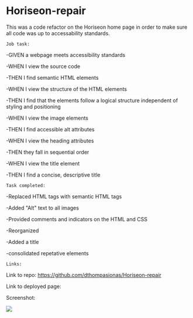 # Horiseon-repair

This was a code refactor on the Horiseon home page in order to make sure
all code was up to accessability standards.

	Job task:
-GIVEN a webpage meets accessibility standards

-WHEN I view the source code

-THEN I find semantic HTML elements

-WHEN I view the structure of the HTML elements

-THEN I find that the elements follow a logical structure independent of styling and positioning

-WHEN I view the image elements

-THEN I find accessible alt attributes

-WHEN I view the heading attributes

-THEN they fall in sequential order

-WHEN I view the title element

-THEN I find a concise, descriptive title

	Task completed:
-Replaced HTML tags with semantic HTML tags

-Added "Alt" text to all images

-Provided comments and indicators on the HTML and CSS

-Reorganized 

-Added a title

-consolidated repetative elements

	Links:

Link to repo: https://github.com/dthompasionas/Horiseon-repair

Link to deployed page: 

Screenshot:

![](Assets/images/Deployed%20Screenshot.png)
 



